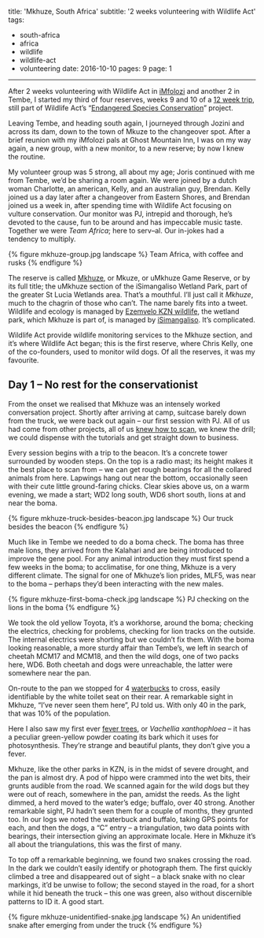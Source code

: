 title: 'Mkhuze, South Africa'
subtitle: '2 weeks volunteering with Wildlife Act'
tags:
  - south-africa
  - africa
  - wildlife
  - wildlife-act
  - volunteering
date: 2016-10-10
pages: 9
page: 1
---

After 2 weeks volunteering with Wildlife Act in [iMfolozi](/2016/09/imfolozi-south-africa/) and another 2 in Tembe, I started my third of four reserves, weeks 9 and 10 of a [12 week trip](/tag/wildlife-act/), still part of Wildlife Act’s “[Endangered Species Conservation](http://wildlifeact.com/volunteer/south-africa/endangered-species-conservation/)” project.

Leaving Tembe, and heading south again, I journeyed through Jozini and across its dam, down to the town of Mkuze to the changeover spot. After a brief reunion with my iMfolozi pals at Ghost Mountain Inn, I was on my way again, a new group, with a new monitor, to a new reserve; by now I knew the routine.

My volunteer group was 5 strong, all about my age; Joris continued with me from Tembe, we’d be sharing a room again. We were joined by a dutch woman Charlotte, an american, Kelly, and an australian guy, Brendan. Kelly joined us a day later after a changeover from Eastern Shores, and Brendan joined us a week in, after spending time with Wildlife Act focusing on vulture conservation. Our monitor was PJ, intrepid and thorough, he’s devoted to the cause, fun to be around and has impeccable music taste. Together we were _Team Africa_; here to serv–al. Our in-jokes had a tendency to multiply.

{% figure mkhuze-group.jpg landscape %}
Team Africa, with coffee and rusks
{% endfigure %}

The reserve is called [Mkhuze](https://en.wikipedia.org/wiki/UMkhuze_Game_Reserve), or Mkuze, or uMkhuze Game Reserve, or by its full title; the uMkhuze section of the iSimangaliso Wetland Park, part of the greater St Lucia Wetlands area. That’s a mouthful. I’ll just call it _Mkhuze_, much to the chagrin of those who can’t. The name barely fits into a tweet. Wildlife and ecology is managed by [Ezemvelo KZN wildlife](http://www.ekznw.co.za/), the wetland park, which Mkhuze is part of, is managed by [iSimangaliso](http://isimangaliso.com/).  It’s complicated.

Wildlife Act provide wildlife monitoring services to the Mkhuze section, and it’s where Wildlife Act began; this is the first reserve, where Chris Kelly, one of the co-founders, used to monitor wild dogs. Of all the reserves, it was my favourite.

## Day 1 – No rest for the conservationist

From the onset we realised that Mkhuze was an intensely worked conversation project. Shortly after arriving at camp, suitcase barely down from the truck, we were back out again – our first session with PJ. All of us had come from other projects, all of us [knew how to scan](/2016/09/imfolozi-south-africa/#Telemetry), we knew the drill; we could dispense with the tutorials and get straight down to business.

Every session begins with a trip to the beacon. It’s a concrete tower surrounded by wooden steps. On the top is a radio mast; its height makes it the best place to scan from – we can get rough bearings for all the collared animals from here. Lapwings hang out near the bottom, occasionally seen with their cute little ground-faring chicks. Clear skies above us, on a warm evening, we made a start; WD2 long south, WD6 short south, lions at and near the boma.

{% figure mkhuze-truck-besides-beacon.jpg landscape %}
Our truck besides the beacon
{% endfigure %}

Much like in Tembe we needed to do a boma check. The boma has three male lions, they arrived from the Kalahari and are being introduced to improve the gene pool. For any animal introduction they must first spend a few weeks in the boma; to acclimatise, for one thing, Mkhuze is a very different climate. The signal for one of Mkhuze’s lion prides, MLF5, was near to the boma – perhaps they’d been interacting with the new males.

{% figure mkhuze-first-boma-check.jpg landscape %}
PJ checking on the lions in the boma
{% endfigure %}

We took the old yellow Toyota, it’s a workhorse, around the boma; checking the electrics, checking for problems, checking for lion tracks on the outside. The internal electrics were shorting but we couldn’t fix them. With the boma looking reasonable, a more sturdy affair than Tembe’s, we left in search of cheetah MCM17 and MCM18, and then the wild dogs, one of two packs here, WD6. Both cheetah and dogs were unreachable, the latter were somewhere near the pan.

On-route to the pan we stopped for 4 [waterbucks](https://en.wikipedia.org/wiki/Waterbuck) to cross, easily identifiable by the white toilet seat on their rear. A remarkable sight in Mkhuze, “I’ve never seen them here”, PJ told us. With only 40 in the park, that was 10% of the population.

Here I also saw my first ever [fever trees](https://en.wikipedia.org/wiki/Vachellia_xanthophloea), or _Vachellia xanthophloea_ – it has a peculiar green-yellow powder coating its bark which it uses for photosynthesis. They’re strange and beautiful plants, they don’t give you a fever.

Mkhuze, like the other parks in KZN, is in the midst of severe drought, and the pan is almost dry. A pod of hippo were crammed into the wet bits, their grunts audible from the road. We scanned again for the wild dogs but they were out of reach, somewhere in the pan, amidst the reeds. As the light dimmed, a herd moved to the water’s edge; buffalo, over 40 strong. Another remarkable sight, PJ hadn’t seen them for a couple of months, they grunted too. In our logs we noted the waterbuck and buffalo, taking GPS points for each, and then the dogs, a “C” entry – a triangulation, two data points with bearings, their intersection giving an approximate locale. Here in Mkhuze it’s all about the triangulations, this was the first of many.

To top off a remarkable beginning, we found two snakes crossing the road. In the dark we couldn’t easily identify or photograph them. The first quickly climbed a tree and disappeared out of sight – a black snake with no clear markings, it’d be unwise to follow; the second stayed in the road, for a short while it hid beneath the truck – this one was green, also without discernible patterns to ID it. A good start.

{% figure mkhuze-unidentified-snake.jpg landscape %}
An unidentified snake after emerging from under the truck
{% endfigure %}

